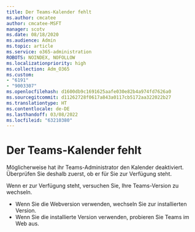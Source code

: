 ```yaml
---
title: Der Teams-Kalender fehlt
ms.author: cmcatee
author: cmcatee-MSFT
manager: scotv
ms.date: 08/18/2020
ms.audience: Admin
ms.topic: article
ms.service: o365-administration
ROBOTS: NOINDEX, NOFOLLOW
ms.localizationpriority: high
ms.collection: Adm_O365
ms.custom:
- "6191"
- "9003307"
ms.openlocfilehash: d1600db9c1691625aafe030e82b4a974fd7626a0
ms.sourcegitcommit: d11262728f0617a843a0117cb5172aa322022b27
ms.translationtype: HT
ms.contentlocale: de-DE
ms.lasthandoff: 03/08/2022
ms.locfileid: "63210380"
---
```

# <a name="teams-calendar-is-missing"></a>Der Teams-Kalender fehlt

Möglicherweise hat ihr Teams-Administrator den Kalender deaktiviert. Überprüfen Sie deshalb zuerst, ob er für Sie zur Verfügung steht.

Wenn er zur Verfügung steht, versuchen Sie, Ihre Teams-Version zu wechseln.

- Wenn Sie die Webversion verwenden, wechseln Sie zur installierten Version.
- Wenn Sie die installierte Version verwenden, probieren Sie Teams im Web aus.